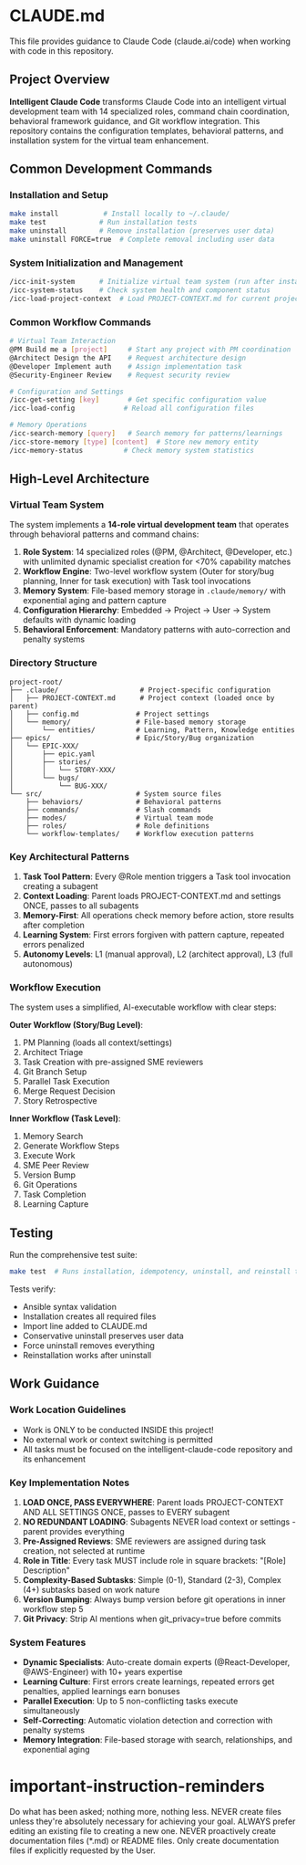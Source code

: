 # CLAUDE.md

This file provides guidance to Claude Code (claude.ai/code) when working with code in this repository.

## Project Overview

**Intelligent Claude Code** transforms Claude Code into an intelligent virtual development team with 14 specialized roles, command chain coordination, behavioral framework guidance, and Git workflow integration. This repository contains the configuration templates, behavioral patterns, and installation system for the virtual team enhancement.

## Common Development Commands

### Installation and Setup
```bash
make install           # Install locally to ~/.claude/
make test             # Run installation tests
make uninstall        # Remove installation (preserves user data)
make uninstall FORCE=true  # Complete removal including user data
```

### System Initialization and Management
```bash
/icc-init-system      # Initialize virtual team system (run after installation)
/icc-system-status    # Check system health and component status
/icc-load-project-context  # Load PROJECT-CONTEXT.md for current project
```

### Common Workflow Commands
```bash
# Virtual Team Interaction
@PM Build me a [project]     # Start any project with PM coordination
@Architect Design the API    # Request architecture design
@Developer Implement auth    # Assign implementation task
@Security-Engineer Review    # Request security review

# Configuration and Settings
/icc-get-setting [key]       # Get specific configuration value
/icc-load-config            # Reload all configuration files

# Memory Operations
/icc-search-memory [query]   # Search memory for patterns/learnings
/icc-store-memory [type] [content]  # Store new memory entity
/icc-memory-status          # Check memory system statistics
```

## High-Level Architecture

### Virtual Team System
The system implements a **14-role virtual development team** that operates through behavioral patterns and command chains:

1. **Role System**: 14 specialized roles (@PM, @Architect, @Developer, etc.) with unlimited dynamic specialist creation for <70% capability matches
2. **Workflow Engine**: Two-level workflow system (Outer for story/bug planning, Inner for task execution) with Task tool invocations
3. **Memory System**: File-based memory storage in `.claude/memory/` with exponential aging and pattern capture
4. **Configuration Hierarchy**: Embedded → Project → User → System defaults with dynamic loading
5. **Behavioral Enforcement**: Mandatory patterns with auto-correction and penalty systems

### Directory Structure
```
project-root/
├── .claude/                    # Project-specific configuration
│   ├── PROJECT-CONTEXT.md      # Project context (loaded once by parent)
│   ├── config.md              # Project settings
│   └── memory/                # File-based memory storage
│       └── entities/          # Learning, Pattern, Knowledge entities
├── epics/                     # Epic/Story/Bug organization
│   └── EPIC-XXX/
│       ├── epic.yaml
│       ├── stories/
│       │   └── STORY-XXX/
│       └── bugs/
│           └── BUG-XXX/
└── src/                       # System source files
    ├── behaviors/             # Behavioral patterns
    ├── commands/              # Slash commands
    ├── modes/                 # Virtual team mode
    ├── roles/                 # Role definitions
    └── workflow-templates/    # Workflow execution patterns
```

### Key Architectural Patterns

1. **Task Tool Pattern**: Every @Role mention triggers a Task tool invocation creating a subagent
2. **Context Loading**: Parent loads PROJECT-CONTEXT.md and settings ONCE, passes to all subagents
3. **Memory-First**: All operations check memory before action, store results after completion
4. **Learning System**: First errors forgiven with pattern capture, repeated errors penalized
5. **Autonomy Levels**: L1 (manual approval), L2 (architect approval), L3 (full autonomous)

### Workflow Execution

The system uses a simplified, AI-executable workflow with clear steps:

**Outer Workflow (Story/Bug Level)**:
1. PM Planning (loads all context/settings)
2. Architect Triage
3. Task Creation with pre-assigned SME reviewers
4. Git Branch Setup
5. Parallel Task Execution
6. Merge Request Decision
7. Story Retrospective

**Inner Workflow (Task Level)**:
1. Memory Search
2. Generate Workflow Steps
3. Execute Work
4. SME Peer Review
5. Version Bump
6. Git Operations
7. Task Completion
8. Learning Capture

## Testing

Run the comprehensive test suite:
```bash
make test  # Runs installation, idempotency, uninstall, and reinstall tests
```

Tests verify:
- Ansible syntax validation
- Installation creates all required files
- Import line added to CLAUDE.md
- Conservative uninstall preserves user data
- Force uninstall removes everything
- Reinstallation works after uninstall

## Work Guidance

### Work Location Guidelines
- Work is ONLY to be conducted INSIDE this project!
- No external work or context switching is permitted
- All tasks must be focused on the intelligent-claude-code repository and its enhancement

### Key Implementation Notes

1. **LOAD ONCE, PASS EVERYWHERE**: Parent loads PROJECT-CONTEXT AND ALL SETTINGS ONCE, passes to EVERY subagent
2. **NO REDUNDANT LOADING**: Subagents NEVER load context or settings - parent provides everything
3. **Pre-Assigned Reviews**: SME reviewers are assigned during task creation, not selected at runtime
4. **Role in Title**: Every task MUST include role in square brackets: "[Role] Description"
5. **Complexity-Based Subtasks**: Simple (0-1), Standard (2-3), Complex (4+) subtasks based on work nature
6. **Version Bumping**: Always bump version before git operations in inner workflow step 5
7. **Git Privacy**: Strip AI mentions when git_privacy=true before commits

### System Features

- **Dynamic Specialists**: Auto-create domain experts (@React-Developer, @AWS-Engineer) with 10+ years expertise
- **Learning Culture**: First errors create learnings, repeated errors get penalties, applied learnings earn bonuses
- **Parallel Execution**: Up to 5 non-conflicting tasks execute simultaneously
- **Self-Correcting**: Automatic violation detection and correction with penalty systems
- **Memory Integration**: File-based storage with search, relationships, and exponential aging

# important-instruction-reminders
Do what has been asked; nothing more, nothing less.
NEVER create files unless they're absolutely necessary for achieving your goal.
ALWAYS prefer editing an existing file to creating a new one.
NEVER proactively create documentation files (*.md) or README files. Only create documentation files if explicitly requested by the User.